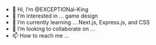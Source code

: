 - 👋 Hi, I’m @EXCEPTIONal-King
- 👀 I’m interested in ... game design
- 🌱 I’m currently learning ... Next.js, Express.js, and CSS
- 💞️ I’m looking to collaborate on ...
- 📫 How to reach me ...

<!---
EXCEPTIONal-King/EXCEPTIONal-King is a ✨ special ✨ repository because its `README.md` (this file) appears on your GitHub profile.
You can click the Preview link to take a look at your changes.
--->
